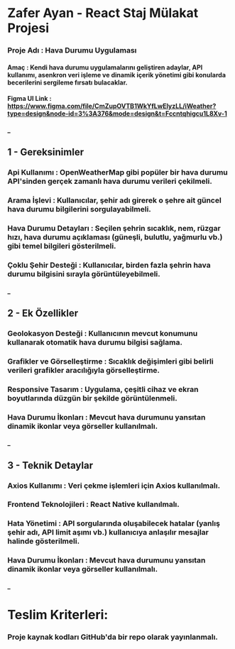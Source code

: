 # **Zafer Ayan - React Staj Mülakat Projesi**

### Proje Adı : Hava Durumu Uygulaması

#### Amaç : Kendi hava durumu uygulamalarını geliştiren adaylar, API kullanımı, asenkron veri işleme ve dinamik içerik yönetimi gibi konularda becerilerini sergileme fırsatı bulacaklar.

#### Figma UI Link : <a>https://www.figma.com/file/CmZupOVTB1WkYfLwElyzLL/iWeather?type=design&node-id=3%3A376&mode=design&t=Fccntqhigcu1L8Xv-1</a>

#### _

## **1 - Gereksinimler**

### **Api Kullanımı** : OpenWeatherMap gibi popüler bir hava durumu API'sinden gerçek zamanlı hava durumu verileri çekilmeli.

### **Arama İşlevi** : Kullanıcılar, şehir adı girerek o şehre ait güncel hava durumu bilgilerini sorgulayabilmeli.

### **Hava Durumu Detayları** : Seçilen şehrin sıcaklık, nem, rüzgar hızı, hava durumu açıklaması (güneşli, bulutlu, yağmurlu vb.) gibi temel bilgileri gösterilmeli.

### **Çoklu Şehir Desteği** : Kullanıcılar, birden fazla şehrin hava durumu bilgisini sırayla görüntüleyebilmeli.

#### _

## **2 - Ek Özellikler**

### **Geolokasyon Desteği** : Kullanıcının mevcut konumunu kullanarak otomatik hava durumu bilgisi sağlama.

### **Grafikler ve Görselleştirme** : Sıcaklık değişimleri gibi belirli verileri grafikler aracılığıyla görselleştirme.

### **Responsive Tasarım** : Uygulama, çeşitli cihaz ve ekran boyutlarında düzgün bir şekilde görüntülenmeli.

### **Hava Durumu İkonları** : Mevcut hava durumunu yansıtan dinamik ikonlar veya görseller kullanılmalı.

#### _

## **3 - Teknik Detaylar**

### **Axios Kullanımı** : Veri çekme işlemleri için Axios kullanılmalı.

### **Frontend Teknolojileri** : React Native kullanılmalı.

### **Hata Yönetimi** : API sorgularında oluşabilecek hatalar (yanlış şehir adı, API limit aşımı vb.) kullanıcıya anlaşılır mesajlar halinde gösterilmeli.

### **Hava Durumu İkonları** : Mevcut hava durumunu yansıtan dinamik ikonlar veya görseller kullanılmalı.

#### _

# Teslim Kriterleri:
### Proje kaynak kodları GitHub'da bir repo olarak yayınlanmalı.

